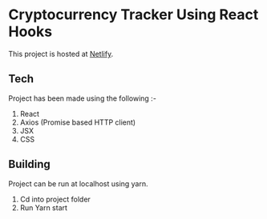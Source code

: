 # Cryptocurrency Tracker Using React Hooks 

This project is hosted at [Netlify](https://cryptracker.netlify.app/).

## Tech
Project has been made using the following :-
1. React
2. Axios (Promise based HTTP client)
3. JSX
4. CSS 

## Building 
Project can be run at localhost using yarn.
1. Cd into project folder
2. Run Yarn start



